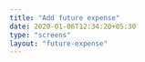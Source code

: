 ```yaml
---
title: "Add future expense"
date: 2020-01-06T12:34:20+05:30
type: "screens"
layout: "future-expense"
---
```


